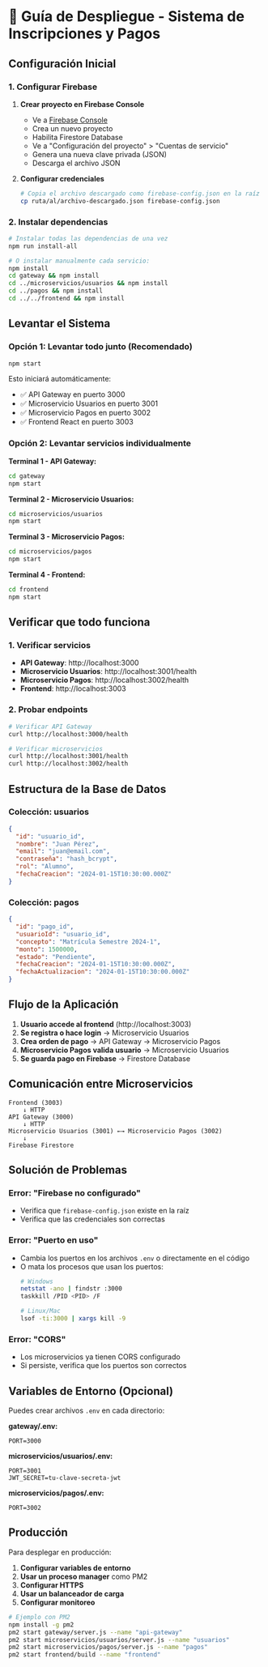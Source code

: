 # 🚀 Guía de Despliegue - Sistema de Inscripciones y Pagos

## Configuración Inicial

### 1. Configurar Firebase

1. **Crear proyecto en Firebase Console**
   - Ve a [Firebase Console](https://console.firebase.google.com)
   - Crea un nuevo proyecto
   - Habilita Firestore Database
   - Ve a "Configuración del proyecto" > "Cuentas de servicio"
   - Genera una nueva clave privada (JSON)
   - Descarga el archivo JSON

2. **Configurar credenciales**
   ```bash
   # Copia el archivo descargado como firebase-config.json en la raíz del proyecto
   cp ruta/al/archivo-descargado.json firebase-config.json
   ```

### 2. Instalar dependencias

```bash
# Instalar todas las dependencias de una vez
npm run install-all

# O instalar manualmente cada servicio:
npm install
cd gateway && npm install
cd ../microservicios/usuarios && npm install
cd ../pagos && npm install
cd ../../frontend && npm install
```

## Levantar el Sistema

### Opción 1: Levantar todo junto (Recomendado)
```bash
npm start
```

Esto iniciará automáticamente:
- ✅ API Gateway en puerto 3000
- ✅ Microservicio Usuarios en puerto 3001
- ✅ Microservicio Pagos en puerto 3002
- ✅ Frontend React en puerto 3003

### Opción 2: Levantar servicios individualmente

**Terminal 1 - API Gateway:**
```bash
cd gateway
npm start
```

**Terminal 2 - Microservicio Usuarios:**
```bash
cd microservicios/usuarios
npm start
```

**Terminal 3 - Microservicio Pagos:**
```bash
cd microservicios/pagos
npm start
```

**Terminal 4 - Frontend:**
```bash
cd frontend
npm start
```

## Verificar que todo funciona

### 1. Verificar servicios
- **API Gateway**: http://localhost:3000
- **Microservicio Usuarios**: http://localhost:3001/health
- **Microservicio Pagos**: http://localhost:3002/health
- **Frontend**: http://localhost:3003

### 2. Probar endpoints
```bash
# Verificar API Gateway
curl http://localhost:3000/health

# Verificar microservicios
curl http://localhost:3001/health
curl http://localhost:3002/health
```

## Estructura de la Base de Datos

### Colección: usuarios
```json
{
  "id": "usuario_id",
  "nombre": "Juan Pérez",
  "email": "juan@email.com",
  "contraseña": "hash_bcrypt",
  "rol": "Alumno",
  "fechaCreacion": "2024-01-15T10:30:00.000Z"
}
```

### Colección: pagos
```json
{
  "id": "pago_id",
  "usuarioId": "usuario_id",
  "concepto": "Matrícula Semestre 2024-1",
  "monto": 1500000,
  "estado": "Pendiente",
  "fechaCreacion": "2024-01-15T10:30:00.000Z",
  "fechaActualizacion": "2024-01-15T10:30:00.000Z"
}
```

## Flujo de la Aplicación

1. **Usuario accede al frontend** (http://localhost:3003)
2. **Se registra o hace login** → Microservicio Usuarios
3. **Crea orden de pago** → API Gateway → Microservicio Pagos
4. **Microservicio Pagos valida usuario** → Microservicio Usuarios
5. **Se guarda pago en Firebase** → Firestore Database

## Comunicación entre Microservicios

```
Frontend (3003) 
    ↓ HTTP
API Gateway (3000)
    ↓ HTTP
Microservicio Usuarios (3001) ←→ Microservicio Pagos (3002)
    ↓
Firebase Firestore
```

## Solución de Problemas

### Error: "Firebase no configurado"
- Verifica que `firebase-config.json` existe en la raíz
- Verifica que las credenciales son correctas

### Error: "Puerto en uso"
- Cambia los puertos en los archivos `.env` o directamente en el código
- O mata los procesos que usan los puertos:
  ```bash
  # Windows
  netstat -ano | findstr :3000
  taskkill /PID <PID> /F
  
  # Linux/Mac
  lsof -ti:3000 | xargs kill -9
  ```

### Error: "CORS"
- Los microservicios ya tienen CORS configurado
- Si persiste, verifica que los puertos son correctos

## Variables de Entorno (Opcional)

Puedes crear archivos `.env` en cada directorio:

**gateway/.env:**
```
PORT=3000
```

**microservicios/usuarios/.env:**
```
PORT=3001
JWT_SECRET=tu-clave-secreta-jwt
```

**microservicios/pagos/.env:**
```
PORT=3002
```

## Producción

Para desplegar en producción:

1. **Configurar variables de entorno**
2. **Usar un proceso manager** como PM2
3. **Configurar HTTPS**
4. **Usar un balanceador de carga**
5. **Configurar monitoreo**

```bash
# Ejemplo con PM2
npm install -g pm2
pm2 start gateway/server.js --name "api-gateway"
pm2 start microservicios/usuarios/server.js --name "usuarios"
pm2 start microservicios/pagos/server.js --name "pagos"
pm2 start frontend/build --name "frontend"
```





